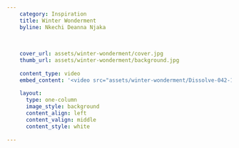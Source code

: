 ```yaml
---
    category: Inspiration
    title: Winter Wonderment
    byline: Nkechi Deanna Njaka
    
    
    
    cover_url: assets/winter-wonderment/cover.jpg
    thumb_url: assets/winter-wonderment/background.jpg
    
    content_type: video  
    embed_content: '<video src="assets/winter-wonderment/Dissolve-042-17A042-016.mov" contorls autoplay></video>'
    
    layout:
      type: one-column
      image_style: background 
      content_align: left
      content_valign: middle
      content_style: white 
        
---
```

